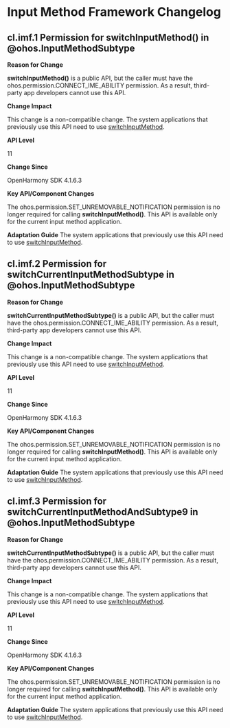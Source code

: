# Input Method Framework Changelog

## cl.imf.1 Permission for switchInputMethod() in @ohos.InputMethodSubtype


**Reason for Change**

**switchInputMethod()** is a public API, but the caller must have the ohos.permission.CONNECT_IME_ABILITY permission. As a result, third-party app developers cannot use this API.

**Change Impact**

This change is a non-compatible change.
The system applications that previously use this API need to use [switchInputMethod](../../../application-dev/reference/apis-ime-kit/js-apis-inputmethod.md#inputmethodswitchinputmethod9).

**API Level**

11

**Change Since**

OpenHarmony SDK 4.1.6.3

**Key API/Component Changes**

The ohos.permission.SET_UNREMOVABLE_NOTIFICATION permission is no longer required for calling **switchInputMethod()**. This API is available only for the current input method application.

**Adaptation Guide**
The system applications that previously use this API need to use [switchInputMethod](../../../application-dev/reference/apis-ime-kit/js-apis-inputmethod.md#inputmethodswitchinputmethod9).

## cl.imf.2 Permission for switchCurrentInputMethodSubtype in @ohos.InputMethodSubtype


**Reason for Change**

**switchCurrentInputMethodSubtype()** is a public API, but the caller must have the ohos.permission.CONNECT_IME_ABILITY permission. As a result, third-party app developers cannot use this API.

**Change Impact**

This change is a non-compatible change.
The system applications that previously use this API need to use [switchInputMethod](../../../application-dev/reference/apis-ime-kit/js-apis-inputmethod.md#inputmethodswitchinputmethod9).

**API Level**

11

**Change Since**

OpenHarmony SDK 4.1.6.3

**Key API/Component Changes**

The ohos.permission.SET_UNREMOVABLE_NOTIFICATION permission is no longer required for calling **switchInputMethod()**. This API is available only for the current input method application.

**Adaptation Guide**
The system applications that previously use this API need to use [switchInputMethod](../../../application-dev/reference/apis-ime-kit/js-apis-inputmethod.md#inputmethodswitchinputmethod9).

## cl.imf.3 Permission for switchCurrentInputMethodAndSubtype9 in @ohos.InputMethodSubtype


**Reason for Change**

**switchCurrentInputMethodSubtype()** is a public API, but the caller must have the ohos.permission.CONNECT_IME_ABILITY permission. As a result, third-party app developers cannot use this API.

**Change Impact**

This change is a non-compatible change.
The system applications that previously use this API need to use [switchInputMethod](../../../application-dev/reference/apis-ime-kit/js-apis-inputmethod.md#inputmethodswitchinputmethod9).

**API Level**

11

**Change Since**

OpenHarmony SDK 4.1.6.3

**Key API/Component Changes**

The ohos.permission.SET_UNREMOVABLE_NOTIFICATION permission is no longer required for calling **switchInputMethod()**. This API is available only for the current input method application.

**Adaptation Guide**
The system applications that previously use this API need to use [switchInputMethod](../../../application-dev/reference/apis-ime-kit/js-apis-inputmethod.md#inputmethodswitchinputmethod9).

